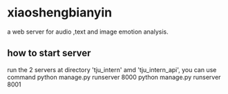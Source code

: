 # xiaoshengbianyin
a web server for audio ,text and image emotion analysis.

## how to start server
run the 2 servers at directory 'tju_intern' amd 'tju_intern_api',
you can use command
python manage.py runserver 8000
python manage.py runserver 8001
